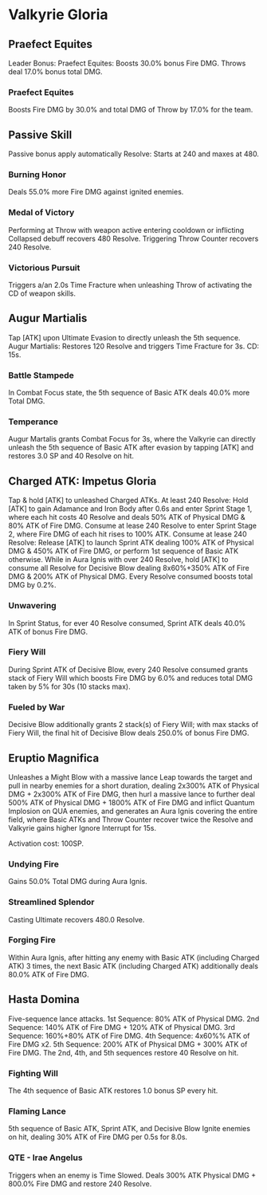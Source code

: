 # Valkyrie Gloria

## Praefect Equites

Leader Bonus:
Praefect Equites: Boosts 30.0% bonus Fire DMG. Throws deal 17.0% bonus total DMG.

### Praefect Equites

Boosts Fire DMG by 30.0% and total DMG of Throw by 17.0% for the team.

## Passive Skill

Passive bonus apply automatically
Resolve: Starts at 240 and maxes at 480.

### Burning Honor

Deals 55.0% more Fire DMG against ignited enemies.

### Medal of Victory

Performing at Throw with weapon active entering cooldown or inflicting Collapsed debuff recovers 480 Resolve. Triggering Throw Counter recovers 240 Resolve.

### Victorious Pursuit

Triggers a/an 2.0s Time Fracture when unleashing Throw of activating the CD of weapon skills.

## Augur Martialis

Tap [ATK] upon Ultimate Evasion to directly unleash the 5th sequence.
Augur Martialis: Restores 120 Resolve and triggers Time Fracture for 3s. CD: 15s.

### Battle Stampede

In Combat Focus state, the 5th sequence of Basic ATK deals 40.0% more Total DMG.

### Temperance

Augur Martalis grants Combat Focus for 3s, where the Valkyrie can directly unleash the 5th sequence of Basic ATK after evasion by tapping [ATK] and restores 3.0 SP and 40 Resolve on hit.

## Charged ATK: Impetus Gloria

Tap & hold [ATK] to unleashed Charged ATKs.
At least 240 Resolve: Hold [ATK] to gain Adamance and Iron Body after 0.6s and enter Sprint Stage 1, where each hit costs 40 Resolve and deals 50% ATK of Physical DMG & 80% ATK of Fire DMG.
Consume at lease 240 Resolve to enter Sprint Stage 2, where Fire DMG of each hit rises to 100% ATK.
Consume at lease 240 Resolve: Release [ATK] to launch Sprint ATK dealing 100% ATK of Physical DMG & 450% ATK of Fire DMG, or perform 1st sequence of Basic ATK otherwise.
While in Aura Ignis with over 240 Resolve, hold [ATK] to consume all Resolve for Decisive Blow dealing 8x60%+350% ATK of Fire DMG & 200% ATK of Physical DMG. Every Resolve consumed boosts total DMG by 0.2%.

### Unwavering

In Sprint Status, for ever 40 Resolve consumed, Sprint ATK deals 40.0% ATK of bonus Fire DMG.

### Fiery Will

During Sprint ATK of Decisive Blow, every 240 Resolve consumed grants stack of Fiery Will which boosts Fire DMG by 6.0% and reduces total DMG taken by 5% for 30s (10 stacks max).

### Fueled by War

Decisive Blow additionally grants 2 stack(s) of Fiery Will; with max stacks of Fiery Will, the final hit of Decisive Blow deals 250.0% of bonus Fire DMG.

## Eruptio Magnifica

Unleashes a Might Blow with a massive lance
Leap towards the target and pull in nearby enemies for a  short duration, dealing 2x300% ATK of Physical DMG + 2x300% ATK of Fire DMG, then hurl a massive lance to further deal 500% ATK of Physical DMG + 1800% ATK of Fire DMG and inflict Quantum Implosion on QUA enemies, and generates an Aura Ignis covering the entire field, where Basic ATKs and Throw Counter recover twice the Resolve and Valkyrie gains higher Ignore Interrupt for 15s.

Activation cost: 100SP.

### Undying Fire

Gains 50.0% Total DMG during Aura Ignis.

### Streamlined Splendor

Casting Ultimate recovers 480.0 Resolve.

### Forging Fire

Within Aura Ignis, after hitting any enemy with Basic ATK (including Charged ATK) 3 times, the next Basic ATK (including Charged ATK) additionally deals 80.0% ATK of Fire DMG.

## Hasta Domina

Five-sequence lance attacks.
1st Sequence: 80% ATK of Physical DMG.
2nd Sequence: 140% ATK of Fire DMG + 120% ATK of Physical DMG.
3rd Sequence: 160%+80% ATK of Fire DMG.
4th Sequence: 4x60%% ATK of Fire DMG x2.
5th Sequence: 200% ATK of Physical DMG + 300% ATK of Fire DMG.
The 2nd, 4th, and 5th sequences restore 40 Resolve on hit.

### Fighting Will

The 4th sequence of Basic ATK restores 1.0 bonus SP every hit.

### Flaming Lance

5th sequence of Basic ATK, Sprint ATK, and Decisive Blow Ignite enemies on hit, dealing 30% ATK of Fire DMG per 0.5s for 8.0s.

### QTE - Irae Angelus

Triggers when an enemy is Time Slowed. Deals 300% ATK Physical DMG + 800.0% Fire DMG and restore 240 Resolve.
